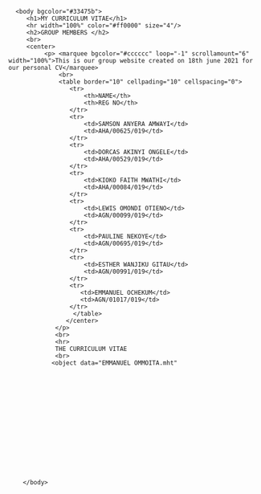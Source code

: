 <!DOCTYPE html>
<html>
    <head>
        <meta charset="utf-8">
        <meta name="viewport" content="width, initial-scale=1">
         <title>
            UCI 201 GROUP WEBSITE
         </title>
    </head>

      <body bgcolor="#33475b">
         <h1>MY CURRICULUM VITAE</h1>
         <hr width="100%" color="#ff0000" size="4"/>
         <h2>GROUP MEMBERS </h2>
         <br>
         <center>
              <p> <marquee bgcolor="#cccccc" loop="-1" scrollamount="6" width="100%">This is our group website created on 18th june 2021 for our personal CV</marquee>
                  <br>
                  <table border="10" cellpading="10" cellspacing="0">
                     <tr>
                         <th>NAME</th>
                         <th>REG NO</th>
                     </tr>
                     <tr>
                         <td>SAMSON ANYERA AMWAYI</td>
                         <td>AHA/00625/019</td>
                     </tr>
                     <tr>
                         <td>DORCAS AKINYI ONGELE</td>
                         <td>AHA/00529/019</td>
                     </tr>
                     <tr>
                         <td>KIOKO FAITH MWATHI</td>
                         <td>AHA/00084/019</td>
                     </tr>
                     <tr>
                         <td>LEWIS OMONDI OTIENO</td>
                         <td>AGN/00099/019</td>
                     </tr>
                     <tr>
                         <td>PAULINE NEKOYE</td>
                         <td>AGN/00695/019</td>
                     </tr>
                     <tr>
                         <td>ESTHER WANJIKU GITAU</td>
                         <td>AGN/00991/019</td>
                     </tr>
                     <tr>
                        <td>EMMANUEL OCHEKUM</td>
                        <td>AGN/01017/019</td>
                     </tr>
                      </table>
                    </center>
                 </p>  
                 <br>
                 <hr>
                 THE CURRICULUM VITAE 
                 <br>  
                <object data="EMMANUEL OMMOITA.mht"

           














        </body>







</html>
